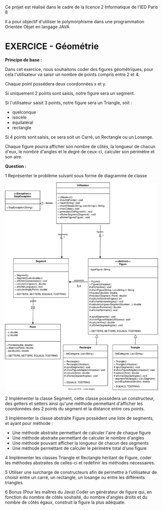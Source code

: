 Ce projet est réalisé dans le cadre de la licence 2 Informatique de l'IED Paris 8

Il a pour objectif d'utiliser le polymorphisme dans une programmation Orientée Objet en langage JAVA

# EXERCICE - Géométrie

**Principe de base :**

Dans cet exercice, nous souhaitons coder des figures géométriques, pour cela l'utilisateur va saisir un nombre de points compris entre 2 et 4.

Chaque point possédera deux coordonnées x et y.

Si uniquement 2 points sont saisis, notre figure sera un segment.

Si l'utilisateur saisit 3 points, notre figure sera un Triangle, soit : 
* quelconque
* isocèle
* équilatéral
* rectangle

Si 4 points sont saisis, ce sera soit un Carré, un Rectangle ou un Losange.

Chaque figure pourra afficher son nombre de côtés, la longueur de chacun d'eux, le nombre d'angles et le degré de ceux-ci, calculer son périmètre et son aire.

**Question :**

1 Représenter le problème suivant sous forme de diagramme de classe

![diagramme de classe](assets/diagramme_de_classe.drawio.svg)

2 Implémenter la classe Segment, cette classe possédera un constructeur, des getters et setters ainsi qu'une méthode permettant d'afficher les coordonnées des 2 points du segment et la distance entre ces points.

3 Implémenter la classe abstraite Figure possèdent une liste de segments, et ayant pour méthode :

* Une méthode abstraite permettant de calculer l'aire de chaque figure
* Une méthode abstraite permettant de calculer le nombre d'angles
* Une méthode pouvant afficher la longueur de chacun des segments
* Une méthode permettant de calculer le périmètre total d'une figure

4 Implémenter les classes Triangle et Rectangle héritant de Figure, coder les méthodes abstraites de celles-ci et redéfinir les méthodes nécessaires.

5 Utiliser une surcharge de constructeurs afin de permettre à l'utilisateur de choisir entre un carré, un rectangle, un losange ou entre les différents triangles.

6 Bonus (Pour les maîtres du Java) Coder un générateur de figure qui, en fonction du nombre de côtés souhaité, du nombre d'angles droits et du nombre de côtés égaux, construit la figure la plus adéquate.
